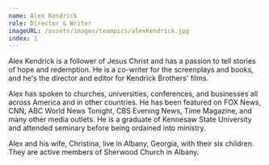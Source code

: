 ```yaml
---
name: Alex Kendrick
role: Director & Writer
imageURL: /assets/images/teampics/alexKendrick.jpg
index: 1
---
```

Alex Kendrick is a follower of Jesus Christ and has a passion to tell stories of hope and redemption. He is a co-writer for the screenplays and books, and he's the director and editor for Kendrick Brothers' films.

Alex has spoken to churches, universities, conferences, and businesses all across America and in other countries. He has been featured on FOX News, CNN, ABC World News Tonight, CBS Evening News, Time Magazine, and many other media outlets. He is a graduate of Kennesaw State University and attended seminary before being ordained into ministry.

Alex and his wife, Christina, live in Albany, Georgia, with their six children. They are active members of Sherwood Church in Albany.  
